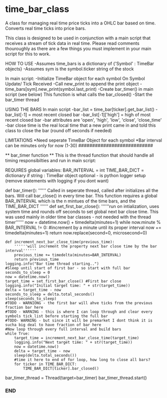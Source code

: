 # time_bar_class
A class for managing real time price ticks into a OHLC bar based on time.  Converts real time ticks into price bars.

This class is designed to be used in conjunction with a main script that receives
a stream of tick data in real time.  Please read comments thouroughly as there
are a few things you must implement in your main script for this to work.

HOW TO USE
-Assumes time_bars is a dictionary of {'Symbol' : TimeBar objects}
-Assumes sym is the symbol.ticker string of the stock

In main script:
    -Initialize TimeBar object for each symbol
            On Symbol Update/ Tick Received
                -Call new_print to append the print object
                    -time_bars[sym].new_print(symbol.last_print)
	-Create bar_timer() in main script (see below)
		This function is what calls the bar_closed()
	-Start the bar_timer thread

                    
USING THE BARS
In main script
    -bar_list = time_bar[ticker].get_bar_list()
    -bar_list[-1] = most recent closed bar
    -bar_list[-1]['high'] = high of most recent closed bar
    -bar attributes are 'open', 'high', 'low', 'close', 'close_time'
    -bar close time is the real local time that a new print came in and told
    this class to close the bar (round off seconds if needed)
	
LIMITATIONS
*Need seperate TimeBar Object for each symbol
*Bar interval can be minutes only for now (1-30)
###########################

** bar_timer function **
This is the thread function that should handle all timing responsibilties and run in main script:

REQUIRES global variables:
BAR_INTERVAL = int
TIME_BAR_DICT = dictionary if string : TimeBar object
optional - is python logger setup (remove statements with logging if you dont want)

def bar_timer():
    ''''''
	Called in seperate thread, called after initializes all the bars.
    Will call bar_close() in every time bar.  This function requires a global
    BAR_INTERVAL which is the n mintues of the time bars, and the TIME_BAR_DICT
    ''''''
    def set_first_bar_close():
        ''''''run on intialization, uses system time and rounds off seconds to 
        set global next bar close time.  This was used mainly in older time
        bar classes - not needed with the thread timer''''''
        now = datetime.now() + timedelta(minutes=1)
        while now.minute % BAR_INTERVAL != 0:
            #increment by a minute until its proper interval
            now += timedelta(minutes=1)
        return now.replace(second=0, microsecond=0)
        
    def increment_next_bar_close_time(previous_time):
        ''''''will increment the property next bar close time by the bar interval''''''
        previous_time += timedelta(minutes=BAR_INTERVAL)
        return previous_time
    logging.info("Bar time thread starting..")
    #Sleep until start of first bar - so start with full bar
    seconds_to_sleep = 0
    now = datetime.now()
    target_time = set_first_bar_close() #First bar close
    logging.info("Initial target time: " + str(target_time))
    delta = target_time - now
    seconds_to_sleep = delta.total_seconds()
    sleep(seconds_to_sleep)
    #TODO - WARNIONG - the first bar will ahve ticks from the previous fraction bar here
    #TODO - WARNING - this is where I can loop through and clear every symbols tick_list before starting the full bar
    #TODO- WARNING - but since it will be premarket I dont think it is sucha big deal to have fraction of bar here
    #Now loop through every full interval and build bars
    while True:
        target_time = increment_next_bar_close_time(target_time)
        logging.info("Next target time: " + str(target_time))
        now = datetime.now()
        delta = target_time - now
        sleep(delta.total_seconds())
        #time it here to end of for loop, how long to close all bars?
        for ticker in TIME_BAR_DICT:
            TIME_BAR_DICT[ticker].bar_closed()

bar_timer_thread = Thread(target=bar_timer)
bar_timer_thread.start()


### END ###
